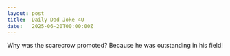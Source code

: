 ```yaml
---
layout: post
title:  Daily Dad Joke 4U
date:   2025-06-20T00:00:00Z
---
```

Why was the scarecrow promoted? Because he was outstanding in his field!
